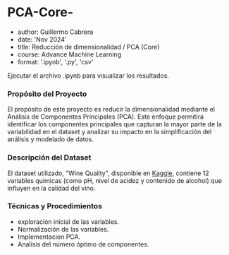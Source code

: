 # PCA-Core-

* author: Guillermo Cabrera
* date: 'Nov 2024'
* title: Reducción de dimensionalidad / PCA (Core)
* course: Advance Machine Learning
* format: '.ipynb', '.py', 'csv'

Ejecutar el archivo .ipynb para visualizar los resultados.


### Propósito del Proyecto

El propósito de este proyecto es reducir la dimensionalidad mediante el Análisis de Componentes Principales (PCA). Este enfoque permitirá identificar los componentes principales que capturan la mayor parte de la variabilidad en el dataset y analizar su impacto en la simplificación del análisis y modelado de datos.  

### Descripción del Dataset  

El dataset utilizado, "Wine Quality", disponible en [Kaggle](https://www.kaggle.com/uciml/red-wine-quality-cortez-et-al-2009), contiene 12 variables químicas (como pH, nivel de acidez y contenido de alcohol) que influyen en la calidad del vino.  

### Técnicas y Procedimientos  

- exploración inicial de las variables.  
- Normalización de las variables.
- Implementacion PCA.
- Analisis del número óptimo de componentes.
